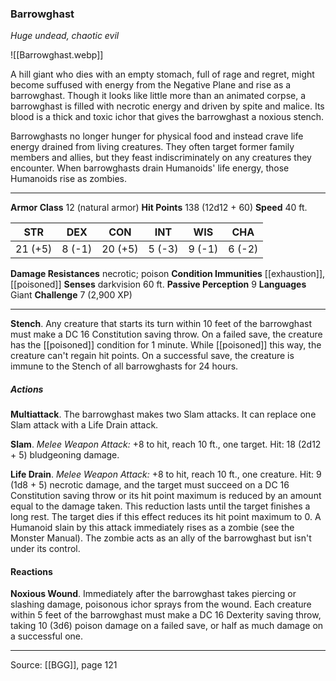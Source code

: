 ### Barrowghast
_Huge undead, chaotic evil_

![[Barrowghast.webp]]

A hill giant who dies with an empty stomach, full of rage and regret, might become suffused with energy from the Negative Plane and rise as a barrowghast. Though it looks like little more than an animated corpse, a barrowghast is filled with necrotic energy and driven by spite and malice. Its blood is a thick and toxic ichor that gives the barrowghast a noxious stench.

Barrowghasts no longer hunger for physical food and instead crave life energy drained from living creatures. They often target former family members and allies, but they feast indiscriminately on any creatures they encounter. When barrowghasts drain Humanoids' life energy, those Humanoids rise as zombies.




---

**Armor Class** 12 (natural armor)
**Hit Points** 138 (12d12 + 60)
**Speed** 40 ft.

| STR     | DEX     | CON     | INT     | WIS     | CHA     |
|---------|---------|---------|---------|---------|---------|
| 21 (+5) | 8 (-1) | 20 (+5) | 5 (-3) | 9 (-1) | 6 (-2) |

**Damage Resistances** necrotic; poison
**Condition Immunities** [[exhaustion]], [[poisoned]]
**Senses** darkvision 60 ft.
**Passive Perception** 9
**Languages** Giant
**Challenge** 7 (2,900 XP)

---

**Stench**. Any creature that starts its turn within 10 feet of the barrowghast must make a DC 16 Constitution saving throw. On a failed save, the creature has the [[poisoned]] condition for 1 minute. While [[poisoned]] this way, the creature can't regain hit points. On a successful save, the creature is immune to the Stench of all barrowghasts for 24 hours.

##### Actions
**Multiattack**. The barrowghast makes two Slam attacks. It can replace one Slam attack with a Life Drain attack.

**Slam**. _Melee Weapon Attack:_ +8 to hit, reach 10 ft., one target. Hit: 18 (2d12 + 5) bludgeoning damage.

**Life Drain**. _Melee Weapon Attack:_ +8 to hit, reach 10 ft., one creature. Hit: 9 (1d8 + 5) necrotic damage, and the target must succeed on a DC 16 Constitution saving throw or its hit point maximum is reduced by an amount equal to the damage taken. This reduction lasts until the target finishes a long rest. The target dies if this effect reduces its hit point maximum to 0. A Humanoid slain by this attack immediately rises as a zombie (see the Monster Manual). The zombie acts as an ally of the barrowghast but isn't under its control.

#### Reactions
**Noxious Wound**. Immediately after the barrowghast takes piercing or slashing damage, poisonous ichor sprays from the wound. Each creature within 5 feet of the barrowghast must make a DC 16 Dexterity saving throw, taking 10 (3d6) poison damage on a failed save, or half as much damage on a successful one.


---

Source: [[BGG]], page 121